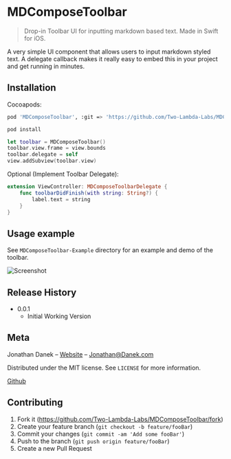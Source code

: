 # MDComposeToolbar
> Drop-in Toolbar UI for inputting markdown based text. Made in Swift for iOS.


A very simple UI component that allows users to input markdown styled text. A delegate callback makes it really easy to embed this in your project and get running in minutes.


## Installation

Cocoapods:

```bash
pod 'MDComposeToolbar', :git => 'https://github.com/Two-Lambda-Labs/MDComposeToolbar'
```

```bash
pod install
```
```swift
let toolbar = MDComposeToolbar()
toolbar.view.frame = view.bounds
toolbar.delegate = self
view.addSubview(toolbar.view)
```

Optional (Implement Toolbar Delegate):
```swift
extension ViewController: MDComposeToolbarDelegate {
	func toolbarDidFinish(with string: String?) {
		label.text = string
	}
}
```

## Usage example

See `MDComposeToolbar-Example` directory for an example and demo of the toolbar.

![Screenshot](https://danek.me/content/1-projects/screenshot-gallery.png)

## Release History

* 0.0.1
    * Initial Working Version

## Meta

Jonathan Danek – [Website](https://danek.me/) – Jonathan@Danek.com

Distributed under the MIT license. See ``LICENSE`` for more information.

[Github](https://github.com/jdanek4/)

## Contributing

1. Fork it (<https://github.com/Two-Lambda-Labs/MDComposeToolbar/fork>)
2. Create your feature branch (`git checkout -b feature/fooBar`)
3. Commit your changes (`git commit -am 'Add some fooBar'`)
4. Push to the branch (`git push origin feature/fooBar`)
5. Create a new Pull Request

